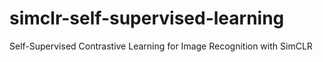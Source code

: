 # simclr-self-supervised-learning
Self-Supervised Contrastive Learning for Image Recognition with SimCLR
